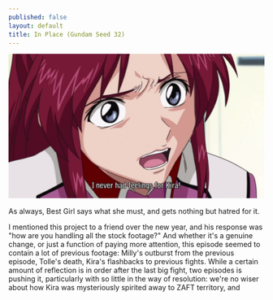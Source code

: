 ```yaml
---
published: false
layout: default
title: In Place (Gundam Seed 32)
---
```

![](/lies.jpg)

As always, Best Girl says what she must, and gets nothing but hatred for it.

I mentioned this project to a friend over the new year, and his response was "how are you handling all the stock footage?" And whether it's a genuine change, or just a function of paying more attention, this episode seemed to contain a lot of previous footage: Milly's outburst from the previous episode, Tolle's death, Kira's flashbacks to previous fights. While a certain amount of reflection is in order after the last big fight, two episodes is pushing it, particularly with so little in the way of resolution: we're no wiser about how Kira was mysteriously spirited away to ZAFT territory, and 
